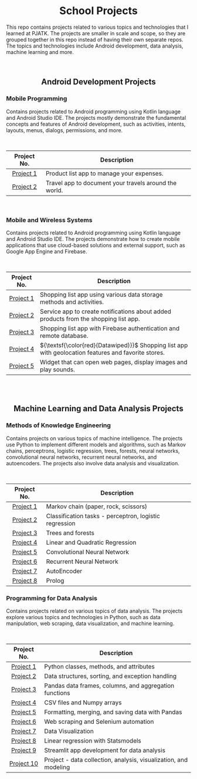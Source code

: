 <div align="center">
<h1>School Projects</h1>
</div>

This repo contains projects related to various topics and technologies that I learned at PJATK. The projects are smaller in scale and scope, so they are grouped together in this repo instead of having their own separate repos. The topics and technologies include Android development, data analysis, machine learning and more.

<br />









<div align="center">

<h2> Android Development Projects </h2>
</div>
<h3> Mobile Programming </h3>


Contains projects related to Android programming using Kotlin language and Android Studio IDE. The projects mostly demonstrate the fundamental concepts and features of Android development, such as activities, intents, layouts, menus, dialogs, permissions, and more.
<div align="center">
<br />
  
| Project No. | Description |
| :---: | --- |
| [Project 1](https://github.com/mbednarek98/School-Projects/tree/master/PRM/PRM1) | Product list app to manage your expenses. |
| [Project 2](https://github.com/mbednarek98/School-Projects/tree/master/PRM/PRM2) | Travel app to document your travels around the world. |

</div>
<br />
<h3> Mobile and Wireless Systems </h3>

Contains projects related to Android programming using Kotlin language and Android Studio IDE. The projects demonstrate how to create mobile applications that use cloud-based solutions and external support, such as Google App Engine and Firebase.

<div align="center">
<br />
  
| Project No. | Description |
| :---: | --- |
| [Project 1](https://github.com/mbednarek98/School-Projects/tree/master/SMB/SMB1) | Shopping list app using various data storage methods and activities. |
| [Project 2](https://github.com/mbednarek98/School-Projects/tree/master/SMB/SMB2) |Service app to create notifications about added products from the shopping list app. |
| [Project 3](https://github.com/mbednarek98/School-Projects/tree/master/SMB/SMB3) |Shopping list app with Firebase authentication and remote database. |
| [Project 4](https://github.com/mbednarek98/School-Projects/tree/master/SMB/SMB4) |${\textsf{\color{red}(Datawiped)}}$ Shopping list app with geolocation features and favorite stores.  |
| [Project 5](https://github.com/mbednarek98/School-Projects/tree/master/SMB/SMB5) | Widget that can open web pages, display images and play sounds. |
</div>
<br />
<br />
<div align="center">

<h2> Machine Learning and Data Analysis Projects </h2>
</div>

<h3> Methods of Knowledge Engineering </h3>


Contains projects on various topics of machine intelligence. The projects use Python to implement different models and algorithms, such as Markov chains, perceptrons, logistic regression, trees, forests, neural networks, convolutional neural networks, recurrent neural networks, and autoencoders. The projects also involve data analysis and visualization.
<div align="center">
<br />

| Project No. | Description |
| :---: | --- |
| [Project 1](https://github.com/mbednarek98/School-Projects/tree/master/MIW/MIW1) | Markov chain (paper, rock, scissors) |
| [Project 2](https://github.com/mbednarek98/School-Projects/tree/master/MIW/MIW2) | Classification tasks - perceptron, logistic regression |
| [Project 3](https://github.com/mbednarek98/School-Projects/tree/master/MIW/MIW3) | Trees and forests |
| [Project 4](https://github.com/mbednarek98/School-Projects/tree/master/MIW/MIW4) | Linear and Quadratic Regression |
| [Project 5](https://github.com/mbednarek98/School-Projects/tree/master/MIW/MIW5) | Convolutional Neural Network |
| [Project 6](https://github.com/mbednarek98/School-Projects/tree/master/MIW/MIW6) | Recurrent Neural Network |
| [Project 7](https://github.com/mbednarek98/School-Projects/tree/master/MIW/MIW7) | AutoEncoder |
| [Project 8](https://github.com/mbednarek98/School-Projects/tree/master/MIW/MIW8) | Prolog   |
</div>

<h3> Programming for Data Analysis </h3>


Contains projects related on various topics of data analysis. The projects explore various topics and technologies in Python, such as data manipulation, web scraping, data visualization, and machine learning.
<div align="center">
<br />

| Project No. | Description |
| :---: | --- |
| [Project 1](https://github.com/mbednarek98/School-Projects/tree/master/PAD/PAD1) | Python classes, methods, and attributes |
| [Project 2](https://github.com/mbednarek98/School-Projects/tree/master/PAD/PAD2) | Data structures, sorting, and exception handling |
| [Project 3](https://github.com/mbednarek98/School-Projects/tree/master/PAD/PAD3) | Pandas data frames, columns, and aggregation functions |
| [Project 4](https://github.com/mbednarek98/School-Projects/tree/master/PAD/PAD4) | CSV files and Numpy arrays |
| [Project 5](https://github.com/mbednarek98/School-Projects/tree/master/PAD/PAD5) | Formatting, merging, and saving data with Pandas |
| [Project 6](https://github.com/mbednarek98/School-Projects/tree/master/PAD/PAD6) | Web scraping and Selenium automation |
| [Project 7](https://github.com/mbednarek98/School-Projects/tree/master/PAD/PAD7) | Data Visualization |
| [Project 8](https://github.com/mbednarek98/School-Projects/tree/master/PAD/PAD8) | Linear regression with Statsmodels   |
| [Project 9](https://github.com/mbednarek98/School-Projects/tree/master/PAD/PAD9) | Streamlit app development for data analysis   |
| [Project 10](https://github.com/mbednarek98/School-Projects/tree/master/PAD/PAD10) | Project - data collection, analysis, visualization, and modeling   |
</div>
